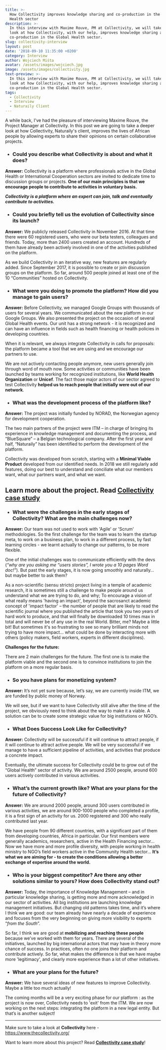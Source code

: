 ```yaml
---
title: >-
  How Collectivity improves knowledge sharing and co-production in the Global
  Health sector
description: >-
  In this interview with Maxime Rouve, PM at Collectivity, we will take a deeper
  look at how Collectivity, with our help, improves knowledge sharing and
  co-production in the Global Health sector.
slug: collectivity-interview
layout: post
date: '2018-09-10 11:35:00 +0200'
category: Interview
author: Wojciech Miśta
avatar: /assets/images/wojciech.jpg
image: /assets/images/collectivity.jpg
text-preview: >-
  In this interview with Maxime Rouve, PM at Collectivity, we will take a deeper
  look at how Collectivity, with our help, improves knowledge sharing and
  co-production in the Global Health sector.
tags:
  - Collectivity
  - Interview
  - Naturaily Client
---
```

A while back, I've had the pleasure of interviewing Maxime Rouve, the Project Manager at Collectivity. In this post we are going to take a deeper look at how Collectivity, Naturaily's client, improves the lives of African people by allowing experts to share their opinions on certain collaborative projects.

* ### Could you describe what Collectivity is about and what it does?

**Answer:** Collectivity is a platform where professionals active in the Global Health or International Cooperation sectors are invited to dedicate time to discussion groups or projects. **One of our main principles is that we encourage people to contribute to activities in voluntary basis.**

**_Collectivity is a platform where an expert can join, talk and eventually contribute to activities._**

* ### Could you briefly tell us the evolution of Collectivity since its launch?

**Answer:** We publicly released Collectivity in November 2016. At that time there were 60 registered users, who were our beta testers, colleagues and friends. Today, more than 2400 users created an account. Hundreds of them have already been actively involved in one of the activities published on the platform.

As we build Collectivity in an iterative way, new features are regularly added. Since September 2017, it is possible to create or join discussion groups on the platform. So far, around 500 people joined at least one of the 10 “Communities” hosted on Collectivity.

* ### What were you doing to promote the platform? How did you manage to gain users?

**Answer:** Before Collectivity, we managed Google Groups with thousands of users for several years. We communicated about the new platform in our Google Groups.  We also presented the project on the occasion of several Global Health events. Our unit has a strong network - it is recognized and can have an influence in fields such as health financing or health policies in developing countries.

   When it is relevant, we always integrate Collectivity in calls for proposals: the platform became a tool that we are using and we encourage our partners to use.

   We are not actively contacting people anymore, new users generally join through word of mouth now. Some activities or communities have been launched by teams working for recognized institutions, like **World Health Organization** or **Unicef**. The fact those major actors of our sector agreed to test Collectivity **helped us to reach people that initially were out of our network**.

* ### What was the development process of the platform like?

**Answer:** The project was initially funded by NORAD, the Norwegian agency for development cooperation.

The two main partners of the project were ITM – in charge of bringing its experience in knowledge management and documenting the process, and “BlueSquare” – a Belgian technological company. After the first year and half, “Naturaily” has been identified to perform the development of the platform. 

Collectivity was developed from scratch, starting with a **Minimal Viable Product** developed from our identified needs. In 2018 we still regularly add features, doing our best to understand and conciliate what our members want, what our partners want, and what we want.


## Learn more about the project. Read [Collectivity case study](https://naturaily.com/project/thecollectivity)

* ### What were the challenges in the early stages of Collectivity? What are the main challenges now?

**Answer:** Our team was not used to work with 'Agile' or 'Scrum' methodologies. So the first challenge for the team was to learn the startup meta, to work on a business plan, to work in a different process, by fast learning circles - we learnt actually to change our patterns, to be more flexible.

One of the initial challenges was to communicate efficiently with the devs (*“why are you asking me “users stories”, I wrote you a 10 pages Word doc!”*). But past the early stages, it is now going smoothly and naturally… but maybe better to ask them?
 
As a non-scientific (sensu stricto) project living in a temple of academic research, it is sometimes still a challenge to make people around us understand what we are trying to do, and why; To encourage a vision of what really means 'having an impact', beyond the sacrosanct academic concept of 'impact factor' – the number of people that are likely to read the scientific journal where you published the article that took you two years of hard work to produce, and that will finally be downloaded 10 times max in total and will never be of any use in the real World. Bitter, me? Maybe a little bit! But sometimes it's so frustrating to see so many brilliant minds not trying to have more impact… what could be done by interacting more with others (policy makers, field workers, experts in different disciplines). 


   **Challenges for the future:**

There are 2 main challenges for the future. The first one is to make the platform viable and the second one is to convince institutions to join the platform on a more regular basis.

* ### So you have plans for monetizing system?

**Answer:** It’s not yet sure because, let’s say, we are currently inside ITM, we are funded by public money of Norway.

   We will see, but if we want to have Collectivity still alive after the time of the project, we obviously need to think about the way to make it a viable. A solution can be to create some strategic value for big institutions or NGO’s.

* ### What Does Success Look Like for Collectivity?

**Answer:** Collectivity will be successful if it will continue to attract people,  if it will continue to attract active people. We will be very successful if we manage to have a sufficient pipeline of activities, and activities that produce a concrete impact.

Eventually, the ultimate success for Collectivity could be to grow out of  the “Global Health” sector of activity. We are around 2500 people, around 600 users actively contributed in various activities.


* ### What’s the current growth like? What are your plans for the future of Collectivity?

**Answer:** We are around 2000 people, around 300 users contributed in various activities, we are around  900-1000 people who completed a profile, it is a first sign of an activity for us. 2000 registered and 300 who really contributed last year.

We have people from 90 different countries, with a significant part of them from developing countries, Africa in particular. Our first members were generally academics, researchers, active in the Health Financing sector… Now we have more and more profile diversity, with people working in health ministry to NGO’s field workers active in the Community Health sector…  **It’s what we are aiming for - to create the conditions allowing a better exchange of expertise around the world.**

* ### Who is your biggest competitor? Are there any other solutions similar to yours? How does Collectivity stand out?

**Answer:** Today, the importance of Knowledge Management – and in particular knowledge sharing, is getting more and more acknowledged in our sector of activities. All big institutions are launching knowledge management initiatives. But changing old patterns takes time, and it’s where I think we are good: our team already have nearly a decade of experience and focuses from the very beginning on giving more visibility to experts “*from the South*”. 

So far, I think we are good at **mobilizing and reaching these people** because we’ve worked with them for years. There are several of the initiatives, launched by big international actors that may have in theory more chance of success. In practices, often no one joins their platform and contribute actively. So far, what makes the difference is that we have maybe more 'legitimacy', and clearly more experience than a lot of other initiatives.


* ### What are your plans for the future?

**Answer:** We have several ideas of new features to improve Collectivity. Maybe a little too much actually! 

The coming months will be a very exciting phase for our platform : as the project is now over, Collectivity needs to 'exit' from the ITM. We are now working on the next steps: integrating the platform in a new legal entity. But that’s is another subject!

<hr>

Make sure to take a look at **Collectivity** here - <https://www.thecollectivity.org/>

Want to learn more about this project? Read **[Collectivity case study](https://naturaily.com/project/thecollectivity)**!

